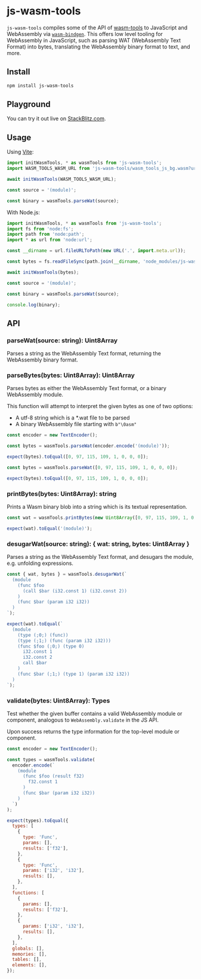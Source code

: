 # js-wasm-tools

`js-wasm-tools` compiles some of the API of [wasm-tools](https://github.com/bytecodealliance/wasm-tools) to JavaScript and WebAssembly via [`wasm-bindgen`](https://github.com/rustwasm/wasm-bindgen). This offers low level tooling for WebAssembly in JavaScript, such as parsing WAT (WebAssembly Text Format) into bytes, translating the WebAssembly binary format to text, and more.

## Install

```sh
npm install js-wasm-tools
```

## Playground

You can try it out live on [StackBlitz.com](https://stackblitz.com/edit/js-wasm-tools?file=index.js).

## Usage

Using [Vite](https://vitejs.dev/):

```js
import initWasmTools, * as wasmTools from 'js-wasm-tools';
import WASM_TOOLS_WASM_URL from 'js-wasm-tools/wasm_tools_js_bg.wasm?url';

await initWasmTools(WASM_TOOLS_WASM_URL);

const source = '(module)';

const binary = wasmTools.parseWat(source);
```

With Node.js:

```js
import initWasmTools, * as wasmTools from 'js-wasm-tools';
import fs from 'node:fs';
import path from 'node:path';
import * as url from 'node:url';

const __dirname = url.fileURLToPath(new URL('.', import.meta.url));

const bytes = fs.readFileSync(path.join(__dirname, 'node_modules/js-wasm-tools/dist/js_wasm_tools_bg.wasm'));

await initWasmTools(bytes);

const source = '(module)';

const binary = wasmTools.parseWat(source);

console.log(binary);
```

## API

### parseWat(source: string): Uint8Array

Parses a string as the WebAssembly Text format, returning the WebAssembly binary format.

### parseBytes(bytes: Uint8Array): Uint8Array

Parses bytes as either the WebAssembly Text format, or a binary WebAssembly module.

This function will attempt to interpret the given bytes as one of two options:

- A utf-8 string which is a \*.wat file to be parsed
- A binary WebAssembly file starting with `b"\0asm"`

```js
const encoder = new TextEncoder();

const bytes = wasmTools.parseWat(encoder.encode('(module)'));

expect(bytes).toEqual([0, 97, 115, 109, 1, 0, 0, 0]);
```

```js
const bytes = wasmTools.parseWat([0, 97, 115, 109, 1, 0, 0, 0]);

expect(bytes).toEqual([0, 97, 115, 109, 1, 0, 0, 0]);
```

### printBytes(bytes: Uint8Array): string

Prints a Wasm binary blob into a string which is its textual representation.

```js
const wat = wasmTools.printBytes(new Uint8Array([0, 97, 115, 109, 1, 0, 0, 0]));

expect(wat).toEqual('(module)');
```

### desugarWat(source: string): { wat: string, bytes: Uint8Array }

Parses a string as the WebAssembly Text format, and desugars the module, e.g. unfolding expressions.

```js
const { wat, bytes } = wasmTools.desugarWat(`
  (module
    (func $foo
      (call $bar (i32.const 1) (i32.const 2))
    )
    (func $bar (param i32 i32))
  )
`);

expect(wat).toEqual(`
  (module
    (type (;0;) (func))
    (type (;1;) (func (param i32 i32)))
    (func $foo (;0;) (type 0)
      i32.const 1
      i32.const 2
      call $bar
    )
    (func $bar (;1;) (type 1) (param i32 i32))
  )
`);
```

### validate(bytes: Uint8Array): Types

Test whether the given buffer contains a valid WebAssembly module or component, analogous to `WebAssembly.validate` in the JS API.

Upon success returns the type information for the top-level module or component.

```js
const encoder = new TextEncoder();

const types = wasmTools.validate(
  encoder.encode(`
    (module
      (func $foo (result f32)
        f32.const 1
      )
      (func $bar (param i32 i32))
    )
  `)
);

expect(types).toEqual({
  types: [
    {
      type: 'Func',
      params: [],
      results: ['f32'],
    },
    {
      type: 'Func',
      params: ['i32', 'i32'],
      results: [],
    },
  ],
  functions: [
    {
      params: [],
      results: ['f32'],
    },
    {
      params: ['i32', 'i32'],
      results: [],
    },
  ],
  globals: [],
  memories: [],
  tables: [],
  elements: [],
});
```

